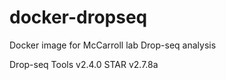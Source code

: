 # docker-dropseq

Docker image for McCarroll lab Drop-seq analysis

Drop-seq Tools v2.4.0
STAR v2.7.8a

